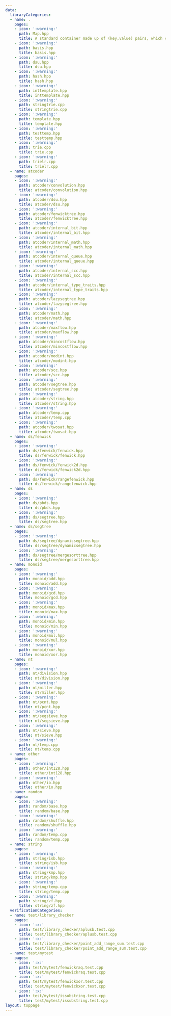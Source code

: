 ```yaml
---
data:
  libraryCategories:
  - name: .
    pages:
    - icon: ':warning:'
      path: Map.hpp
      title: A standard container made up of (key,value) pairs, which can be
    - icon: ':warning:'
      path: basis.hpp
      title: basis.hpp
    - icon: ':warning:'
      path: dsu.hpp
      title: dsu.hpp
    - icon: ':warning:'
      path: hash.hpp
      title: hash.hpp
    - icon: ':warning:'
      path: inttemplate.hpp
      title: inttemplate.hpp
    - icon: ':warning:'
      path: stringtrie.cpp
      title: stringtrie.cpp
    - icon: ':warning:'
      path: template.hpp
      title: template.hpp
    - icon: ':warning:'
      path: testtemp.hpp
      title: testtemp.hpp
    - icon: ':warning:'
      path: trie.cpp
      title: trie.cpp
    - icon: ':warning:'
      path: trielr.cpp
      title: trielr.cpp
  - name: atcoder
    pages:
    - icon: ':warning:'
      path: atcoder/convolution.hpp
      title: atcoder/convolution.hpp
    - icon: ':warning:'
      path: atcoder/dsu.hpp
      title: atcoder/dsu.hpp
    - icon: ':warning:'
      path: atcoder/fenwicktree.hpp
      title: atcoder/fenwicktree.hpp
    - icon: ':warning:'
      path: atcoder/internal_bit.hpp
      title: atcoder/internal_bit.hpp
    - icon: ':warning:'
      path: atcoder/internal_math.hpp
      title: atcoder/internal_math.hpp
    - icon: ':warning:'
      path: atcoder/internal_queue.hpp
      title: atcoder/internal_queue.hpp
    - icon: ':warning:'
      path: atcoder/internal_scc.hpp
      title: atcoder/internal_scc.hpp
    - icon: ':warning:'
      path: atcoder/internal_type_traits.hpp
      title: atcoder/internal_type_traits.hpp
    - icon: ':warning:'
      path: atcoder/lazysegtree.hpp
      title: atcoder/lazysegtree.hpp
    - icon: ':warning:'
      path: atcoder/math.hpp
      title: atcoder/math.hpp
    - icon: ':warning:'
      path: atcoder/maxflow.hpp
      title: atcoder/maxflow.hpp
    - icon: ':warning:'
      path: atcoder/mincostflow.hpp
      title: atcoder/mincostflow.hpp
    - icon: ':warning:'
      path: atcoder/modint.hpp
      title: atcoder/modint.hpp
    - icon: ':warning:'
      path: atcoder/scc.hpp
      title: atcoder/scc.hpp
    - icon: ':warning:'
      path: atcoder/segtree.hpp
      title: atcoder/segtree.hpp
    - icon: ':warning:'
      path: atcoder/string.hpp
      title: atcoder/string.hpp
    - icon: ':warning:'
      path: atcoder/temp.cpp
      title: atcoder/temp.cpp
    - icon: ':warning:'
      path: atcoder/twosat.hpp
      title: atcoder/twosat.hpp
  - name: ds/fenwick
    pages:
    - icon: ':warning:'
      path: ds/fenwick/fenwick.hpp
      title: ds/fenwick/fenwick.hpp
    - icon: ':warning:'
      path: ds/fenwick/fenwick2d.hpp
      title: ds/fenwick/fenwick2d.hpp
    - icon: ':warning:'
      path: ds/fenwick/rangefenwick.hpp
      title: ds/fenwick/rangefenwick.hpp
  - name: ds
    pages:
    - icon: ':warning:'
      path: ds/pbds.hpp
      title: ds/pbds.hpp
    - icon: ':warning:'
      path: ds/segtree.hpp
      title: ds/segtree.hpp
  - name: ds/segtree
    pages:
    - icon: ':warning:'
      path: ds/segtree/dynamicsegtree.hpp
      title: ds/segtree/dynamicsegtree.hpp
    - icon: ':warning:'
      path: ds/segtree/mergesorttree.hpp
      title: ds/segtree/mergesorttree.hpp
  - name: monoid
    pages:
    - icon: ':warning:'
      path: monoid/add.hpp
      title: monoid/add.hpp
    - icon: ':warning:'
      path: monoid/gcd.hpp
      title: monoid/gcd.hpp
    - icon: ':warning:'
      path: monoid/max.hpp
      title: monoid/max.hpp
    - icon: ':warning:'
      path: monoid/min.hpp
      title: monoid/min.hpp
    - icon: ':warning:'
      path: monoid/mul.hpp
      title: monoid/mul.hpp
    - icon: ':warning:'
      path: monoid/xor.hpp
      title: monoid/xor.hpp
  - name: nt
    pages:
    - icon: ':warning:'
      path: nt/division.hpp
      title: nt/division.hpp
    - icon: ':warning:'
      path: nt/miller.hpp
      title: nt/miller.hpp
    - icon: ':warning:'
      path: nt/pcnt.hpp
      title: nt/pcnt.hpp
    - icon: ':warning:'
      path: nt/segsieve.hpp
      title: nt/segsieve.hpp
    - icon: ':warning:'
      path: nt/sieve.hpp
      title: nt/sieve.hpp
    - icon: ':warning:'
      path: nt/temp.cpp
      title: nt/temp.cpp
  - name: other
    pages:
    - icon: ':warning:'
      path: other/int128.hpp
      title: other/int128.hpp
    - icon: ':warning:'
      path: other/io.hpp
      title: other/io.hpp
  - name: random
    pages:
    - icon: ':warning:'
      path: random/base.hpp
      title: random/base.hpp
    - icon: ':warning:'
      path: random/shuffle.hpp
      title: random/shuffle.hpp
    - icon: ':warning:'
      path: random/temp.cpp
      title: random/temp.cpp
  - name: string
    pages:
    - icon: ':warning:'
      path: string/isb.hpp
      title: string/isb.hpp
    - icon: ':warning:'
      path: string/kmp.hpp
      title: string/kmp.hpp
    - icon: ':warning:'
      path: string/temp.cpp
      title: string/temp.cpp
    - icon: ':warning:'
      path: string/zf.hpp
      title: string/zf.hpp
  verificationCategories:
  - name: test/library_checker
    pages:
    - icon: ':x:'
      path: test/library_checker/aplusb.test.cpp
      title: test/library_checker/aplusb.test.cpp
    - icon: ':x:'
      path: test/library_checker/point_add_range_sum.test.cpp
      title: test/library_checker/point_add_range_sum.test.cpp
  - name: test/mytest
    pages:
    - icon: ':x:'
      path: test/mytest/fenwickraq.test.cpp
      title: test/mytest/fenwickraq.test.cpp
    - icon: ':x:'
      path: test/mytest/fenwickxor.test.cpp
      title: test/mytest/fenwickxor.test.cpp
    - icon: ':x:'
      path: test/mytest/issubstring.test.cpp
      title: test/mytest/issubstring.test.cpp
layout: toppage
---
```

